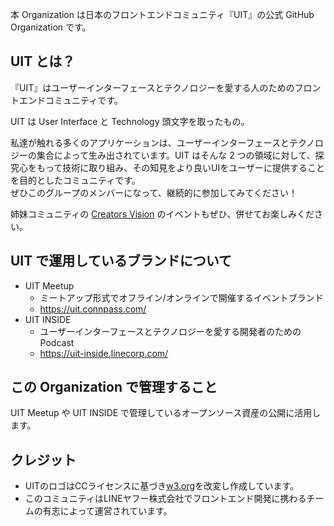 本 Organization は日本のフロントエンドコミュニティ『UIT』の公式 GitHub Organization です。

## UIT とは？

『UIT』はユーザーインターフェースとテクノロジーを愛する人のためのフロントエンドコミュニティです。

UIT は User Interface と Technology 頭文字を取ったもの。

私達が触れる多くのアプリケーションは、ユーザーインターフェースとテクノロジーの集合によって生み出されています。UIT はそんな 2 つの領域に対して、探究心をもって技術に取り組み、その知見をより良いUIをユーザーに提供することを目的としたコミュニティです。  
ぜひこのグループのメンバーになって、継続的に参加してみてください！

姉妹コミュニティの [Creators Vision](https://techblog.lycorp.co.jp/ja/20240904a) のイベントもぜひ、併せてお楽しみください。

## UIT で運用しているブランドについて

- UIT Meetup
  - ミートアップ形式でオフライン/オンラインで開催するイベントブランド
  - https://uit.connpass.com/
- UIT INSIDE
  - ユーザーインターフェースとテクノロジーを愛する開発者のための Podcast
  - https://uit-inside.linecorp.com/

## この Organization で管理すること

UIT Meetup や UIT INSIDE で管理しているオープンソース資産の公開に活用します。

## クレジット

- UITのロゴはCCライセンスに基づき[w3.org](https://www.w3.org/html/logo/)を改変し作成しています。
- このコミュニティはLINEヤフー株式会社でフロントエンド開発に携わるチームの有志によって運営されています。
